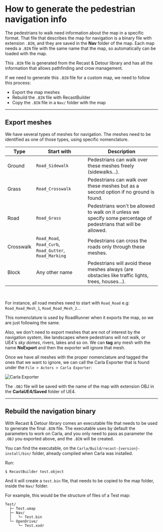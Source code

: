 # How to generate the pedestrian navigation info

The pedestrians to walk need information about the map in a specific format. That file that describes the map for navigation is a binary file with extension `.BIN`, and they are saved in the **Nav** folder of the map. Each map needs a `.BIN` file with the same name that the map, so automatically can be loaded with the map.

This `.BIN` file is generated from the Recast & Detour library and has all the information that allows pathfinding and crow management.

If we need to generate this `.BIN` file for a custom map, we need to follow this process:

* Export the map meshes
* Rebuild the `.BIN` file with RecastBuilder
* Copy the `.BIN` file in a `Nav/` folder with the map

---
## Export meshes

We have several types of meshes for navigation. The meshes need to be identified as one of those types, using specific nomenclature.

| Type                                                                                                              | Start with                                                                                                        | Description                                                                                                       |
| ----------------------------------------------------------------------------------------------------------------- | ----------------------------------------------------------------------------------------------------------------- | ----------------------------------------------------------------------------------------------------------------- |
| Ground                                                                                                            | `Road_Sidewalk`                                                                                                   | Pedestrians can walk over these meshes freely (sidewalks...).                                                     |
| Grass                                                                                                             | `Road_Crosswalk`                                                                                                  | Pedestrians can walk over these meshes but as a second option if no ground is found.                              |
| Road                                                                                                              | `Road_Grass`                                                                                                      | Pedestrians won't be allowed to walk on it unless we specify some percentage of pedestrians that will be allowed. |
| Crosswalk                                                                                                         | `Road_Road`, `Road_Curb`, `Road_Gutter`, `Road_Marking`                                                           | Pedestrians can cross the roads only through these meshes.                                                        |
| Block                                                                                                             | Any other name                                                                                                    | Pedestrians will avoid these meshes always (are obstacles like traffic lights, trees, houses...).                 |



<br>

For instance, all road meshes need to start with `Road_Road` e.g: `Road_Road_Mesh_1`, `Road_Road_Mesh_2`...

This nomenclature is used by RoadRunner when it exports the map, so we are just following the same.

Also, we don't need to export meshes that are not of interest by the navigation system, like landscapes where pedestrians will not walk, or UE4's _sky domes_, rivers, lakes and so on.
We can **tag** any mesh with the name **NoExport** and then the exporter will ignore that mesh.

Once we have all meshes with the proper nomenclature and tagged the ones that we want to ignore, we can call the Carla Exporter that is found under the `File > Actors > Carla Exporter`:

![Carla Exporter](img/tuto_D_pedestrian_CarlaExporter.jpg)

The `.OBJ` file will be saved with the name of the map with extension OBJ in the **CarlaUE4/Saved** folder of UE4.

---
## Rebuild the navigation binary

With Recast & Detour library comes an executable file that needs to be used to generate the final `.BIN` file.
The executable uses by default the parameters to work on Carla, and you only need to pass as parameter the `.OBJ` you exported above, and the `.BIN` will be created.

You can find the executable, on the `Carla/Build/recast-{version}-install/bin/` folder, already compiled when Carla was installed.

Run:

```sh
$ RecastBuilder test.object
```

And it will create a `test.bin` file, that needs to be copied to the map folder, inside the `Nav/` folder.

For example, this would be the structure of files of a Test map:

```
Test/
  ├─ Test.umap
  ├─ Nav/
  │   └─ Test.bin
  └─ OpenDrive/
      └─ Test.xodr
```
